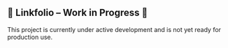 ## 🚧 Linkfolio – Work in Progress 🚧

This project is currently under active development and is not yet ready for production use.
